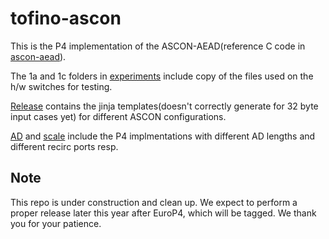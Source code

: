 # tofino-ascon
This is the P4 implementation of the ASCON-AEAD(reference C code in [ascon-aead](https://github.com/khooi8913/tofino-ascon/tree/release/ascon-aead/c-src)).

The 1a and 1c folders in [experiments](https://github.com/khooi8913/tofino-ascon/tree/release/experiments) include copy of the files used on the h/w switches for testing.

[Release](https://github.com/khooi8913/tofino-ascon/tree/release/release) contains the jinja templates(doesn't correctly generate for 32 byte input cases yet) for different ASCON configurations.

[AD](https://github.com/khooi8913/tofino-ascon/tree/release/AD) and [scale](https://github.com/khooi8913/tofino-ascon/tree/release/scale) include the P4 implmentations with different AD lengths and different recirc ports resp.

## Note

This repo is under construction and clean up. 
We expect to perform a proper release later this year after EuroP4, which will be tagged.
We thank you for your patience.
